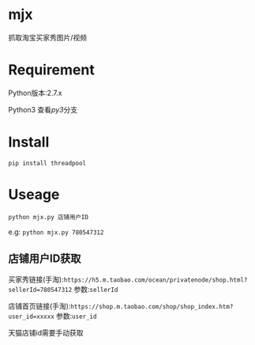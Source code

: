 # mjx
抓取淘宝买家秀图片/视频


# Requirement

Python版本:2.7.x

Python3 查看*py3*分支

# Install

`pip install threadpool`

# Useage

`python mjx.py 店铺用户ID`

e.g:
`python mjx.py 780547312`

## 店铺用户ID获取

买家秀链接(手淘):`https://h5.m.taobao.com/ocean/privatenode/shop.html?sellerId=780547312`
参数:`sellerId`


店铺首页链接(手淘):`https://shop.m.taobao.com/shop/shop_index.htm?user_id=xxxxx`
参数:`user_id`

天猫店铺id需要手动获取
